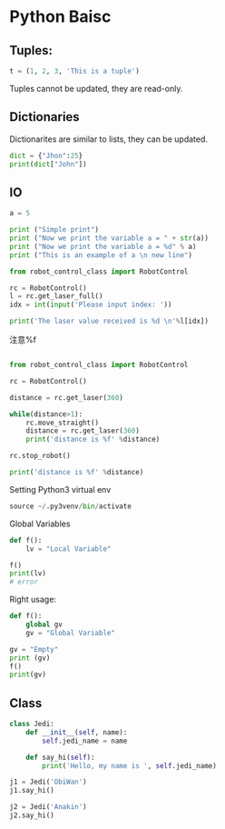 # Python Baisc

## Tuples:

```python
t = (1, 2, 3, 'This is a tuple')
```

Tuples cannot be updated, they are read-only.

## Dictionaries

Dictionarites are similar to lists, they can be updated. 

```python
dict = {"Jhon":25}
print(dict["John"])
```

## IO

```python
a = 5

print ("Simple print")
print ("Now we print the variable a = " + str(a))
print ("Now we print the variable a = %d" % a)
print ("This is an example of a \n new line")
```

```python
from robot_control_class import RobotControl

rc = RobotControl()
l = rc.get_laser_full()
idx = int(input('Please input index: '))

print('The laser value received is %d \n'%l[idx])
```

注意%f

```python

from robot_control_class import RobotControl

rc = RobotControl()

distance = rc.get_laser(360)

while(distance>1):
    rc.move_straight()
    distance = rc.get_laser(360)
    print('distance is %f' %distance)

rc.stop_robot()

print('distance is %f' %distance)
```

Setting Python3 virtual env

```python
source ~/.py3venv/bin/activate
```

Global Variables

```python
def f(): 
    lv = "Local Variable"

f()
print(lv)
# error
```

Right usage:

```python
def f():
    global gv
    gv = "Global Variable"

gv = "Empty"
print (gv)
f()
print(gv)
```

## Class

```python
class Jedi:
    def __init__(self, name):
        self.jedi_name = name

    def say_hi(self):
        print('Hello, my name is ', self.jedi_name)

j1 = Jedi('ObiWan')
j1.say_hi()

j2 = Jedi('Anakin')
j2.say_hi()
```

